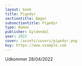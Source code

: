 ```yaml
---
layout: book
title: Pigedyr
sectiontitle: Bøger
subsectiontitle: Pigedyr
type: Roman
publisher: Gyldendal
year: 2022
cover: /assets/covers/pigedyr.png
buy: https://www.example.com
---
```


Udkommer 28/04/2022
